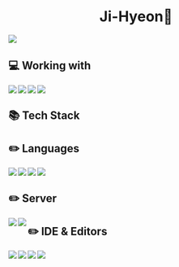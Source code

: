 <!-- 
Widget https://github.com/anuraghazra/github-readme-stats
Badges https://github.com/Ileriayo/markdown-badges
Icons  https://gist.github.com/rxaviers/7360908
 -->

<h1 align="center">Ji-Hyeon🐾</h1>

<!-- LANGUAGES Widget -->
<!-- ![Top Langs](https://github-readme-stats.vercel.app/api/top-langs/?username=Ryu-ji-hyeon&exclude_repo=github-readme-stats&hide=ANTLR,Jasmin&langs_count=6&layout=compact&hide_border=true&theme=gruvbox_light) -->

<img align="left" src="https://github-readme-stats.vercel.app/api?username=Ryu-ji-hyeon&theme=gruvbox_light&hide_border=true&count_private=true&show_icons=false&custom_title=GitHub%20Stats😊"/>
<br>
<h2>💻 Working with</h2>
<img align="left" src="https://img.shields.io/badge/MS%20SQL%20Sever-CC2927?style=for-the-badge&logo=microsoft%20sql%20server&logoColor=white"><img align="left" src="https://img.shields.io/badge/Visual%20Studio-5C2D91.svg?style=for-the-badge&logo=visual-studio&logoColor=white"><img align="left" src="https://img.shields.io/badge/html5-%23E34F26.svg?style=for-the-badge&logo=html5&logoColor=white"><img align="center" src="https://img.shields.io/badge/javascript-%23323330.svg?style=for-the-badge&logo=javascript&logoColor=%23F7DF1E">
<br>
<h2>📚 Tech Stack</h2> 

<h2>✏️ Languages</h2>
<img align="left" src="https://img.shields.io/badge/java-%23ED8B00.svg?style=for-the-badge&logo=java&logoColor=white"><img align="left" src="https://img.shields.io/badge/python-3670A0?style=for-the-badge&logo=python&logoColor=ffdd54"><img align="left" src="https://img.shields.io/badge/css3-%231572B6.svg?style=for-the-badge&logo=css3&logoColor=white"><img align="left" src="https://img.shields.io/badge/c-%2300599C.svg?style=for-the-badge&logo=c&logoColor=white">

<br>
<h2>✏️ Server</h2>
<img align="left" src="https://img.shields.io/badge/apache-%23D42029.svg?style=for-the-badge&logo=apache&logoColor=white"><img align="left" src="https://img.shields.io/badge/mysql-%2300f.svg?style=for-the-badge&logo=mysql&logoColor=white">

<h2>✏️ IDE & Editors</h2>
<img align="left" src="https://img.shields.io/badge/Visual%20Studio%20Code-0078d7.svg?style=for-the-badge&logo=visual-studio-code&logoColor=white"><img align="left" src="https://img.shields.io/badge/Atom-%2366595C.svg?style=for-the-badge&logo=atom&logoColor=white"><img align="left" src="https://img.shields.io/badge/Eclipse-FE7A16.svg?style=for-the-badge&logo=Eclipse&logoColor=white"><img align="left" src="https://img.shields.io/badge/jupyter-%23FA0F00.svg?style=for-the-badge&logo=jupyter&logoColor=white">

<!-- <h2>✏️ learning</h2> -->
<!-- <h2>💡 📁 Projects</h2> -->
